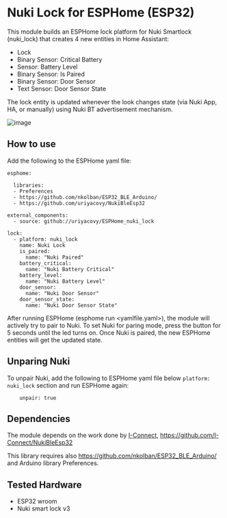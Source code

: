 # Nuki Lock for ESPHome (ESP32)
This module builds an ESPHome lock platform for Nuki Smartlock (nuki_lock) that creates 4 new entities in Home Assistant:
- Lock 
- Binary Sensor: Critical Battery 
- Sensor: Battery Level
- Binary Sensor: Is Paired
- Binary Sensor: Door Sensor
- Text Sensor: Door Sensor State

The lock entity is updated whenever the look changes state (via Nuki App, HA, or manually) using Nuki BT advertisement mechanism.

![image](https://user-images.githubusercontent.com/1754967/183265529-48482e93-c5f0-4d30-ab16-fdc6ea3753ce.png)

## How to use
Add the following to the ESPHome yaml file:

```
esphome:

  libraries:
  - Preferences
  - https://github.com/nkolban/ESP32_BLE_Arduino/
  - https://github.com/uriyacovy/NukiBleEsp32

external_components:
  - source: github://uriyacovy/ESPHome_nuki_lock

lock:
  - platform: nuki_lock
    name: Nuki Lock
    is_paired: 
      name: "Nuki Paired"
    battery_critical:
      name: "Nuki Battery Critical"
    battery_level:
      name: "Nuki Battery Level"
    door_sensor:
      name: "Nuki Door Sensor"
    door_sensor_state:
      name: "Nuki Door Sensor State"
```

After running ESPHome (esphome run <yamlfile.yaml>), the module will actively try to pair to Nuki.
To set Nuki for paring mode, press the button for 5 seconds until the led turns on.
Once Nuki is paired, the new ESPHome entities will get the updated state.

## Unparing Nuki
To unpair Nuki, add the following to ESPHome yaml file below `platform: nuki_lock` section and run ESPHome again:
```
    unpair: true
```

## Dependencies
The module depends on the work done by [I-Connect](https://github.com/I-Connect), https://github.com/I-Connect/NukiBleEsp32

This library requires also https://github.com/nkolban/ESP32_BLE_Arduino/ and Arduino library Preferences.

## Tested Hardware
- ESP32 wroom
- Nuki smart lock v3

